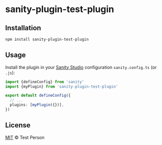 # sanity-plugin-test-plugin

## Installation

```sh
npm install sanity-plugin-test-plugin
```

## Usage

Install the plugin in your [Sanity Studio](https://sanity.io/studio) configuration 
`sanity.config.ts` (or `.js`):

```ts
import {defineConfig} from 'sanity'
import {myPlugin} from 'sanity-plugin-test-plugin'

export default defineConfig({
  // ...
  plugins: [myPlugin({})],
})
```

## License

[MIT](LICENSE) © Test Person

